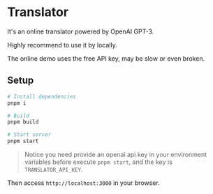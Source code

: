 # Translator

It's an online translator powered by OpenAI GPT-3.

Highly recommend to use it by locally.

The online demo uses the free API key, may be slow or even broken.

## Setup

```bash
# Install dependencies
pnpm i

# Build
pnpm build

# Start server
pnpm start
```

> Notice you need provide an openai api key in your environment variables before execute `pnpm start`, and the key is `TRANSLATOR_API_KEY`.

Then access `http://localhost:3000` in your browser.
